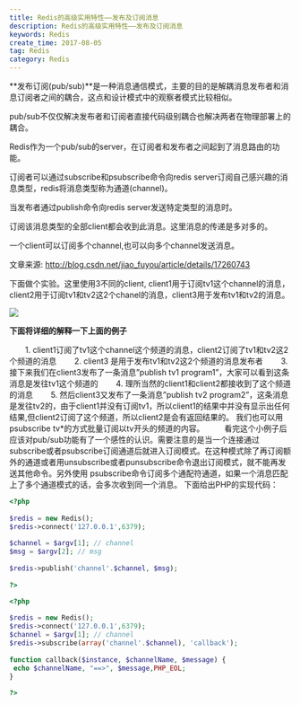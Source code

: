 ```yaml
---
title: Redis的高级实用特性——发布及订阅消息
description: Redis的高级实用特性——发布及订阅消息
keywords: Redis
create_time: 2017-08-05
tag: Redis
category: Redis
---
```


**发布订阅(pub/sub)**是一种消息通信模式，主要的目的是解耦消息发布者和消息订阅者之间的耦合，这点和设计模式中的观察者模式比较相似。

pub/sub不仅仅解决发布者和订阅者直接代码级别耦合也解决两者在物理部署上的耦合。

Redis作为一个pub/sub的server，在订阅者和发布者之间起到了消息路由的功能。

订阅者可以通过subscribe和psubscribe命令向redis server订阅自己感兴趣的消息类型，redis将消息类型称为通道(channel)。

当发布者通过publish命令向redis server发送特定类型的消息时。

订阅该消息类型的全部client都会收到此消息。这里消息的传递是多对多的。

一个client可以订阅多个channel,也可以向多个channel发送消息。

文章来源: http://blog.csdn.net/jiao_fuyou/article/details/17260743

下面做个实验。这里使用3不同的client, client1用于订阅tv1这个channel的消息，client2用于订阅tv1和tv2这2个chanel的消息，client3用于发布tv1和tv2的消息。


![](/images/15019161162397.jpg)


**下面将详细的解释一下上面的例子**

　　1. client1订阅了tv1这个channel这个频道的消息，client2订阅了tv1和tv2这2个频道的消息
　　2. client3 是用于发布tv1和tv2这2个频道的消息发布者
　　3. 接下来我们在client3发布了一条消息”publish tv1 program1”，大家可以看到这条消息是发往tv1这个频道的
　　4. 理所当然的client1和client2都接收到了这个频道的消息
　　5. 然后client3又发布了一条消息”publish tv2 program2”，这条消息是发往tv2的，由于client1并没有订阅tv1，所以client1的结果中并没有显示出任何结果,但client2订阅了这个频道，所以client2是会有返回结果的。
我们也可以用psubscribe tv*的方式批量订阅以tv开头的频道的内容。
　　
看完这个小例子后应该对pub/sub功能有了一个感性的认识。需要注意的是当一个连接通过subscribe或者psubscribe订阅通道后就进入订阅模式。在这种模式除了再订阅额外的通道或者用unsubscribe或者punsubscribe命令退出订阅模式，就不能再发送其他命令。另外使用 psubscribe命令订阅多个通配符通道，如果一个消息匹配上了多个通道模式的话，会多次收到同一个消息。
下面给出PHP的实现代码：


```php
<?php  
  
$redis = new Redis();  
$redis->connect('127.0.0.1',6379);  
  
$channel = $argv[1]; // channel  
$msg = $argv[2]; // msg  
  
$redis->publish('channel'.$channel, $msg);  
  
?>  
```

```php
<?php  
  
$redis = new Redis();  
$redis->connect('127.0.0.1',6379);  
$channel = $argv[1]; // channel  
$redis->subscribe(array('channel'.$channel), 'callback');  
  
function callback($instance, $channelName, $message) {  
 echo $channelName, "==>", $message,PHP_EOL;  
}  
  
?>  
```



